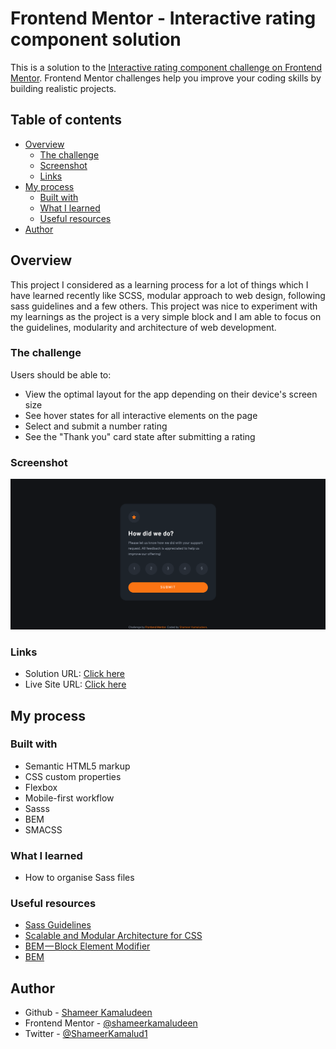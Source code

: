 # Frontend Mentor - Interactive rating component solution

This is a solution to the [Interactive rating component challenge on Frontend Mentor](https://www.frontendmentor.io/challenges/interactive-rating-component-koxpeBUmI). Frontend Mentor challenges help you improve your coding skills by building realistic projects. 

## Table of contents

- [Overview](#overview)
  - [The challenge](#the-challenge)
  - [Screenshot](#screenshot)
  - [Links](#links)
- [My process](#my-process)
  - [Built with](#built-with)
  - [What I learned](#what-i-learned)
  - [Useful resources](#useful-resources)
- [Author](#author)

## Overview
This project I considered as a learning process for a lot of things which I have learned recently like SCSS, modular approach to web design, following sass guidelines and a few others. This project was nice to experiment with my learnings as the project is a very simple block and I am able to focus on the guidelines, modularity and architecture of web development.

### The challenge

Users should be able to:

- View the optimal layout for the app depending on their device's screen size
- See hover states for all interactive elements on the page
- Select and submit a number rating
- See the "Thank you" card state after submitting a rating

### Screenshot

![](./screenshot.png)

### Links

- Solution URL: [Click here](https://github.com/shameerkamaludeen/interactive-rating-component)
- Live Site URL: [Click here](https://shameerkamaludeen.github.io/interactive-rating-component/)

## My process

### Built with

- Semantic HTML5 markup
- CSS custom properties
- Flexbox
- Mobile-first workflow
- Sasss
- BEM
- SMACSS

### What I learned

- How to organise Sass files

### Useful resources

- [Sass Guidelines](https://sass-guidelin.es/)
- [Scalable and Modular Architecture for CSS](http://smacss.com/)
- [BEM — Block Element Modifier](http://getbem.com/)
- [BEM](https://en.bem.info/)

## Author

- Github - [Shameer Kamaludeen](https://github.com/shameerkamaludeen)
- Frontend Mentor - [@shameerkamaludeen](https://www.frontendmentor.io/profile/shameerkamaludeen)
- Twitter - [@ShameerKamalud1](https://twitter.com/ShameerKamalud1)
